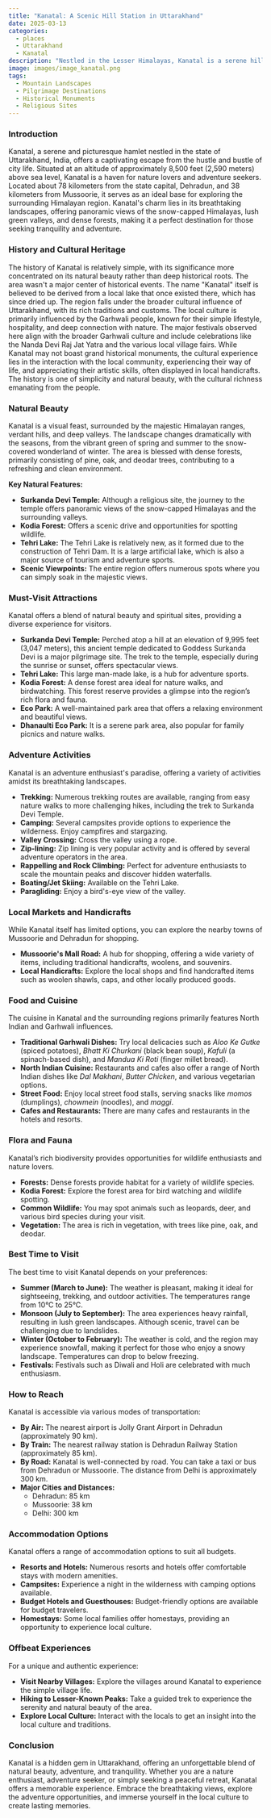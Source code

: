 ```yaml
---
title: "Kanatal: A Scenic Hill Station in Uttarakhand"
date: 2025-03-13
categories:
  - places
  - Uttarakhand
  - Kanatal
description: "Nestled in the Lesser Himalayas, Kanatal is a serene hill station surrounded by lush green valleys and dense forests. Known for its picturesque landscapes, it offers trekking opportunities to nearby peaks like Gangkara and Kedarkantha, making it a perfect destination for adventure and nature enthusiasts."
image: images/image_kanatal.png
tags: 
  - Mountain Landscapes
  - Pilgrimage Destinations
  - Historical Monuments
  - Religious Sites
---
```



### **Introduction**

Kanatal, a serene and picturesque hamlet nestled in the state of Uttarakhand, India, offers a captivating escape from the hustle and bustle of city life. Situated at an altitude of approximately 8,500 feet (2,590 meters) above sea level, Kanatal is a haven for nature lovers and adventure seekers. Located about 78 kilometers from the state capital, Dehradun, and 38 kilometers from Mussoorie, it serves as an ideal base for exploring the surrounding Himalayan region. Kanatal's charm lies in its breathtaking landscapes, offering panoramic views of the snow-capped Himalayas, lush green valleys, and dense forests, making it a perfect destination for those seeking tranquility and adventure.

### **History and Cultural Heritage**

The history of Kanatal is relatively simple, with its significance more concentrated on its natural beauty rather than deep historical roots. The area wasn't a major center of historical events. The name "Kanatal" itself is believed to be derived from a local lake that once existed there, which has since dried up. The region falls under the broader cultural influence of Uttarakhand, with its rich traditions and customs. The local culture is primarily influenced by the Garhwali people, known for their simple lifestyle, hospitality, and deep connection with nature. The major festivals observed here align with the broader Garhwali culture and include celebrations like the Nanda Devi Raj Jat Yatra and the various local village fairs. While Kanatal may not boast grand historical monuments, the cultural experience lies in the interaction with the local community, experiencing their way of life, and appreciating their artistic skills, often displayed in local handicrafts. The history is one of simplicity and natural beauty, with the cultural richness emanating from the people.

###  **Natural Beauty**

Kanatal is a visual feast, surrounded by the majestic Himalayan ranges, verdant hills, and deep valleys. The landscape changes dramatically with the seasons, from the vibrant green of spring and summer to the snow-covered wonderland of winter. The area is blessed with dense forests, primarily consisting of pine, oak, and deodar trees, contributing to a refreshing and clean environment.

**Key Natural Features:**
*   **Surkanda Devi Temple:** Although a religious site, the journey to the temple offers panoramic views of the snow-capped Himalayas and the surrounding valleys.
*   **Kodia Forest:** Offers a scenic drive and opportunities for spotting wildlife.
*   **Tehri Lake:** The Tehri Lake is relatively new, as it formed due to the construction of Tehri Dam. It is a large artificial lake, which is also a major source of tourism and adventure sports.
*   **Scenic Viewpoints:** The entire region offers numerous spots where you can simply soak in the majestic views.



### **Must-Visit Attractions**

Kanatal offers a blend of natural beauty and spiritual sites, providing a diverse experience for visitors.

*   **Surkanda Devi Temple:**  Perched atop a hill at an elevation of 9,995 feet (3,047 meters), this ancient temple dedicated to Goddess Surkanda Devi is a major pilgrimage site. The trek to the temple, especially during the sunrise or sunset, offers spectacular views.
*   **Tehri Lake:** This large man-made lake, is a hub for adventure sports.
*   **Kodia Forest:**  A dense forest area ideal for nature walks, and birdwatching. This forest reserve provides a glimpse into the region’s rich flora and fauna.
*   **Eco Park:** A well-maintained park area that offers a relaxing environment and beautiful views.
*   **Dhanaulti Eco Park:** It is a serene park area, also popular for family picnics and nature walks.

### **Adventure Activities**

Kanatal is an adventure enthusiast's paradise, offering a variety of activities amidst its breathtaking landscapes.

*   **Trekking:**  Numerous trekking routes are available, ranging from easy nature walks to more challenging hikes, including the trek to Surkanda Devi Temple.
*   **Camping:** Several campsites provide options to experience the wilderness. Enjoy campfires and stargazing.
*   **Valley Crossing:**  Cross the valley using a rope.
*   **Zip-lining:** Zip lining is very popular activity and is offered by several adventure operators in the area.
*   **Rappelling and Rock Climbing:** Perfect for adventure enthusiasts to scale the mountain peaks and discover hidden waterfalls.
*   **Boating/Jet Skiing:** Available on the Tehri Lake.
*   **Paragliding:** Enjoy a bird's-eye view of the valley.

### **Local Markets and Handicrafts**

While Kanatal itself has limited options, you can explore the nearby towns of Mussoorie and Dehradun for shopping.

*   **Mussoorie's Mall Road:**  A hub for shopping, offering a wide variety of items, including traditional handicrafts, woolens, and souvenirs.
*   **Local Handicrafts:** Explore the local shops and find handcrafted items such as woolen shawls, caps, and other locally produced goods.

### **Food and Cuisine**

The cuisine in Kanatal and the surrounding regions primarily features North Indian and Garhwali influences.

*   **Traditional Garhwali Dishes:** Try local delicacies such as *Aloo Ke Gutke* (spiced potatoes), *Bhatt Ki Churkani* (black bean soup), *Kafuli* (a spinach-based dish), and *Mandua Ki Roti* (finger millet bread).
*   **North Indian Cuisine:** Restaurants and cafes also offer a range of North Indian dishes like *Dal Makhani*, *Butter Chicken*, and various vegetarian options.
*   **Street Food:** Enjoy local street food stalls, serving snacks like *momos* (dumplings), *chowmein* (noodles), and *maggi*.
*   **Cafes and Restaurants:** There are many cafes and restaurants in the hotels and resorts.

### **Flora and Fauna**

Kanatal’s rich biodiversity provides opportunities for wildlife enthusiasts and nature lovers.

*   **Forests:**  Dense forests provide habitat for a variety of wildlife species.
*   **Kodia Forest:** Explore the forest area for bird watching and wildlife spotting.
*   **Common Wildlife:** You may spot animals such as leopards, deer, and various bird species during your visit.
*   **Vegetation:** The area is rich in vegetation, with trees like pine, oak, and deodar.

### **Best Time to Visit**

The best time to visit Kanatal depends on your preferences:

*   **Summer (March to June):**  The weather is pleasant, making it ideal for sightseeing, trekking, and outdoor activities. The temperatures range from 10°C to 25°C.
*   **Monsoon (July to September):** The area experiences heavy rainfall, resulting in lush green landscapes. Although scenic, travel can be challenging due to landslides.
*   **Winter (October to February):**  The weather is cold, and the region may experience snowfall, making it perfect for those who enjoy a snowy landscape. Temperatures can drop to below freezing.
*   **Festivals:** Festivals such as Diwali and Holi are celebrated with much enthusiasm.

### **How to Reach**

Kanatal is accessible via various modes of transportation:

*   **By Air:** The nearest airport is Jolly Grant Airport in Dehradun (approximately 90 km).
*   **By Train:** The nearest railway station is Dehradun Railway Station (approximately 85 km).
*   **By Road:** Kanatal is well-connected by road. You can take a taxi or bus from Dehradun or Mussoorie. The distance from Delhi is approximately 300 km.
*   **Major Cities and Distances:**
    *   Dehradun: 85 km
    *   Mussoorie: 38 km
    *   Delhi: 300 km

### **Accommodation Options**

Kanatal offers a range of accommodation options to suit all budgets.

*   **Resorts and Hotels:**  Numerous resorts and hotels offer comfortable stays with modern amenities.
*   **Campsites:** Experience a night in the wilderness with camping options available.
*   **Budget Hotels and Guesthouses:** Budget-friendly options are available for budget travelers.
*   **Homestays:** Some local families offer homestays, providing an opportunity to experience local culture.

### **Offbeat Experiences**

For a unique and authentic experience:

*   **Visit Nearby Villages:** Explore the villages around Kanatal to experience the simple village life.
*   **Hiking to Lesser-Known Peaks:** Take a guided trek to experience the serenity and natural beauty of the area.
*   **Explore Local Culture:** Interact with the locals to get an insight into the local culture and traditions.

### **Conclusion**

Kanatal is a hidden gem in Uttarakhand, offering an unforgettable blend of natural beauty, adventure, and tranquility. Whether you are a nature enthusiast, adventure seeker, or simply seeking a peaceful retreat, Kanatal offers a memorable experience. Embrace the breathtaking views, explore the adventure opportunities, and immerse yourself in the local culture to create lasting memories.


